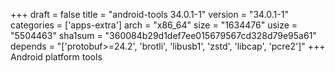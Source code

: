 +++
draft = false
title = "android-tools 34.0.1-1"
version = "34.0.1-1"
categories = ['apps-extra']
arch = "x86_64"
size = "1634476"
usize = "5504463"
sha1sum = "360084b29d1def7ee015679567cd328d79e95a61"
depends = "['protobuf>=24.2', 'brotli', 'libusb1', 'zstd', 'libcap', 'pcre2']"
+++
Android platform tools